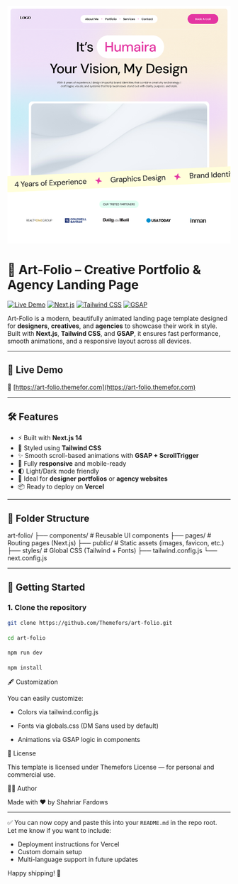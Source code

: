 ![Screenshot](./public/Landing-page.png)


# 🎨 Art-Folio – Creative Portfolio & Agency Landing Page

[![Live Demo](https://img.shields.io/badge/Live-Demo-blue)](https://art-folio.themefor.com)
[![Next.js](https://img.shields.io/badge/Built%20With-Next.js-000?logo=next.js)](https://nextjs.org/)
[![Tailwind CSS](https://img.shields.io/badge/Styled%20With-TailwindCSS-38B2AC?logo=tailwindcss)](https://tailwindcss.com/)
[![GSAP](https://img.shields.io/badge/Animated%20With-GSAP-88CE02?logo=greensock)](https://greensock.com/gsap/)

Art-Folio is a modern, beautifully animated landing page template designed for **designers**, **creatives**, and **agencies** to showcase their work in style. Built with **Next.js**, **Tailwind CSS**, and **GSAP**, it ensures fast performance, smooth animations, and a responsive layout across all devices.

---

## 🚀 Live Demo

🔗 [https://art-folio.themefor.com](https://art-folio.themefor.com)

---

## 🛠️ Features

- ⚡ Built with **Next.js 14**
- 💨 Styled using **Tailwind CSS**
- ✨ Smooth scroll-based animations with **GSAP + ScrollTrigger**
- 🎯 Fully **responsive** and mobile-ready
- 🌓 Light/Dark mode friendly
- 🎨 Ideal for **designer portfolios** or **agency websites**
- 📦 Ready to deploy on **Vercel**

---

## 📁 Folder Structure

art-folio/
├── components/ # Reusable UI components
├── pages/ # Routing pages (Next.js)
├── public/ # Static assets (images, favicon, etc.)
├── styles/ # Global CSS (Tailwind + Fonts)
├── tailwind.config.js
└── next.config.js


---

## 🚀 Getting Started

### 1. Clone the repository

```bash
git clone https://github.com/Themefors/art-folio.git

cd art-folio

npm run dev

npm install

```

🖋 Customization

You can easily customize:

- Colors via tailwind.config.js

- Fonts via globals.css (DM Sans used by default)

- Animations via GSAP logic in components

📃 License

This template is licensed under Themefors License — for personal and commercial use.

🙋‍♂️ Author

Made with ❤️ by Shahriar Fardows


---

✅ You can now copy and paste this into your `README.md` in the repo root.  
Let me know if you want to include:
- Deployment instructions for Vercel
- Custom domain setup
- Multi-language support in future updates

Happy shipping! 🚀

